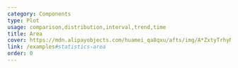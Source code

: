 ```yaml
---
category: Components
type: Plot
usage: comparison,distribution,interval,trend,time
title: Area
cover: https://mdn.alipayobjects.com/huamei_qa8qxu/afts/img/A*ZxtyTrhyN4sAAAAAAAAAAAAADmJ7AQ/original
link: /examples#statistics-area
order: 0
---
```

